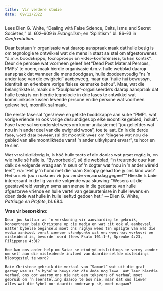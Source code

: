 ```yaml
---
title:  Vir verdere studie
date:  09/12/2022
---
```


Lees Ellen G. White, “Dealing with False Science, Cults, Isms, and Secret Societies,” bl. 602–609 in _Evangelism_; en “Spiritism,” bl. 86–93 in _Confrontation_.

Daar bestaan ’n organisasie wat daarop aanspraak maak dat hulle besig is om tegnologie te ontwikkel wat die mens in staat sal stel om afgestorwenes “d.m.v. boodskappe, foonoproepe en video-konferensies, te kan kontak”. Deur die persone wat voorheen geleef het “Dead Post Material Persons, PMPs” te noem, maak hierdie organisasie d.m.v. hulle webblad daarop aanspraak dat wanneer die mens doodgaan, hulle doodeenvoudig “na ’n ander fase van die ewigheid” aanbeweeg, maar dat “hulle hul bewussyn, identiteit en erkenbare vorige fisiese kenmerke behou”. Maar, wat die belangrikste is, maak die “Soulphone”-organiseerders daarop aanspraak dat hulle besig is om hierdie tegnologie in drie fases te ontwikkel wat kommunikasie tussen lewende persone en die persone wat voorheen gelewe het, moontlik sal maak.

Die eerste fase sal “geskrewe en getikte boodskappe aan sulke “PMPs, wat vorige vriende en ook vorige deskundiges op elke moontlike gebied, insluit”. Fase twee sal veronderstel wees om kommunikasie met “jou geliefdes wat nou in ’n ander deel van die ewigheid woon”, toe te laat. En in die derde fase, word daar beweer, sal dit moontlik wees om “diegene wat nou die gebied van alle moontlikhede vanaf ’n ander uitkykpunt ervaar”, te hoor en te sien.

Wat veral skrikkerig is, is hóé hulle toets of die dooies wat praat regtig is, en wie hulle sê hulle is. “Byvoorbeeld”, sê die webblad, “’n treurende ouer kan dalk die volgende vraag aan ’n seun of ’n dogter wat “nou in ’n ander wêreld leef”, vra: ‘Het jy ’n hond met die naam Snoopy gehad toe jy ons kind was? Het ons vir jou ’n sakmes vir jou tiende verjaarsdag gegee?’”  Hierdie is baie interessant in die lig van die volgende waarskuwing: “Wesens uit die geestewêreld verskyn soms aan mense in die gedaante van hulle afgestorwe vriende en hulle vertel van gebeurtenisse in hulle lewens en doen dade wat hulle in hulle leeftyd gedoen het.” — Ellen G. White, _Patriarge en Profete_, bl. 684.

**Vrae vir bespreking**:

`Deur jou kultuur as ’n verskoning vir aanvaarding te gebruik, konsentreer baie Christene op die media en wat dit ook al aanbeveel. Watter bybelse beginsels moet ons riglyn wees ten opsigte van wat die media aanbied, veral wanneer standpunte wat ons weet wat verkeerd en misleidend is, bevorder word (lees Psalm 101:1–8, Spreuke 4:23, Filippense 4:8)?`

`Hoe kan ons ander help om Satan se eindtyd-misleidings te vermy sonder om self aan die misleidende invloed van daardie selfde misleidings blootgestel te word?`

`Baie Christene gebruik die verhaal van “Samuel” wat uit die graf geroep was as ’n bybelse bewys dat die dode nog lewe. Wat leer hierdie verhaal ons oor waarom ons nie net een teksvers of verhaal moet gebruik om ’n leerstelling daarop te bou nie, maar dat ons liewer alles wat die Bybel oor daardie onderwerp sê, moet nagaan?`